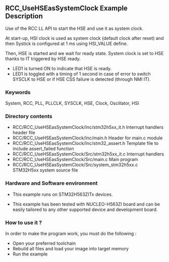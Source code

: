 ## <b>RCC_UseHSEasSystemClock Example Description</b>

Use of the RCC LL API to start the HSE and use it as system clock.

At start-up, HSI clock is used as system clock (default clock after reset) and then Systick is 
configured at 1 ms using HSI_VALUE define.

Then, HSE is started and we wait for ready state. System clock is set to HSE thanks to IT 
triggered by HSE ready.

- LED1 is turned ON to indicate that HSE is ready.
- LED1 is toggled with a timing of 1 second in case of error to switch SYSCLK to HSE or if HSE CSS
failure is detected (through NMI IT).


### <b>Keywords</b>

System, RCC, PLL, PLLCLK, SYSCLK, HSE, Clock, Oscillator, HSI


### <b>Directory contents</b>

  - RCC/RCC_UseHSEasSystemClock/Inc/stm32h5xx_it.h          Interrupt handlers header file
  - RCC/RCC_UseHSEasSystemClock/Inc/main.h                  Header for main.c module
  - RCC/RCC_UseHSEasSystemClock/Inc/stm32_assert.h          Template file to include assert_failed function
  - RCC/RCC_UseHSEasSystemClock/Src/stm32h5xx_it.c          Interrupt handlers
  - RCC/RCC_UseHSEasSystemClock/Src/main.c                  Main program
  - RCC/RCC_UseHSEasSystemClock/Src/system_stm32h5xx.c      STM32H5xx system source file

### <b>Hardware and Software environment</b>

  - This example runs on STM32H563ZITx devices.
    
  - This example has been tested with NUCLEO-H563ZI 
    board and can be easily tailored to any other supported device
    and development board.

### <b>How to use it ?</b>

In order to make the program work, you must do the following :

 - Open your preferred toolchain
 - Rebuild all files and load your image into target memory
 - Run the example
